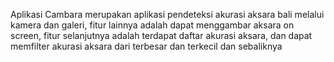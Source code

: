 Aplikasi Cambara merupakan aplikasi pendeteksi akurasi aksara bali melalui kamera dan galeri, fitur lainnya adalah dapat menggambar aksara on screen, fitur selanjutnya adalah terdapat daftar akurasi aksara, dan dapat memfilter akurasi aksara dari terbesar dan terkecil dan sebaliknya
